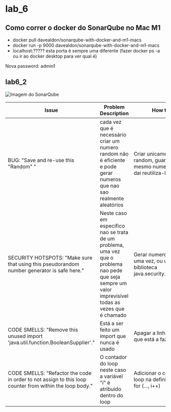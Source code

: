 # lab_6

## Como correr o docker do SonarQube no Mac M1
 - docker pull davealdon/sonarqube-with-docker-and-m1-macs
 - docker run -p 9000 davealdon/sonarqube-with-docker-and-m1-macs
 - localhost:????? esta porta é sempre uma diferente (fazer docker ps -a ou ir ao docker desktop para ver qual é)

Nova password: admin1

## lab6_2

![Imagem do SonarQube](./img2.png)


| Issue  | Problem Description  | How to solve  |
|---|---|---|
| BUG: "Save and re-use this "Random" " | cada vez que é necessário criar um numero random não é eficiente e pode gerar numeros que nao sao realmente aleatórios |  Criar unicamente um random, guardar esse mesmo numero e a partir dai reutiliza-lo |
| SECURITY HOTSPOTS: "Make sure that using this pseudorandom number generator is safe here." | Neste caso em especifico nao se trata de um problema, uma vez que o problema nao pede que seja sempre um valor imprevisivel todas as vezes que é chamado  | Gerar numero aleatorios so uma vez, ou usar a biblioteca java.security.SecureRandom  |
| CODE SMELLS: "Remove this unused import 'java.util.function.BooleanSupplier'."  |  Está a ser feito um import que nunca é usado | Apagar a linha de código que está a fazer o import |
| CODE SMELLS: "Refactor the code in order to not assign to this loop counter from within the loop body."  |  O contador do loop neste caso a variável "i" é atribuido dentro do loop | Adicionar o contador do loop na definição do loop for (..., i++)|